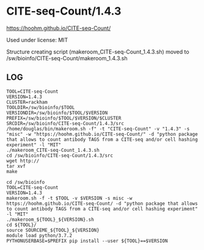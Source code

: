 CITE-seq-Count/1.4.3
========================

<https://hoohm.github.io/CITE-seq-Count/>

Used under license:
MIT

Structure creating script (makeroom_CITE-seq-Count_1.4.3.sh) moved to /sw/bioinfo/CITE-seq-Count/makeroom_1.4.3.sh

LOG
---

    TOOL=CITE-seq-Count
    VERSION=1.4.3
    CLUSTER=rackham
    TOOLDIR=/sw/bioinfo/$TOOL
    VERSIONDIR=/sw/bioinfo/$TOOL/$VERSION
    PREFIX=/sw/bioinfo/$TOOL/$VERSION/$CLUSTER
    SRCDIR=/sw/bioinfo/CITE-seq-Count/1.4.3/src
    /home/douglas/bin/makeroom.sh -f" -t "CITE-seq-Count" -v "1.4.3" -s "misc" -w "https://hoohm.github.io/CITE-seq-Count/" -d "python package that allows to count antibody TAGS from a CITE-seq and/or cell hashing experiment" -l "MIT"
    ./makeroom_CITE-seq-Count_1.4.3.sh
    cd /sw/bioinfo/CITE-seq-Count/1.4.3/src
    wget http://
    tar xvf 
    make

    cd /sw/bioinfo
    TOOL=CITE-seq-Count
    VERSION=1.4.3
    makeroom.sh -f -t $TOOL -v $VERSION -s misc -w https://hoohm.github.io/CITE-seq-Count/ -d "python package that allows to count antibody TAGS from a CITE-seq and/or cell hashing experiment" -l "MIT"
    ./makeroom_${TOOL}_${VERSION}.sh 
    cd ${TOOL}/
    source SOURCEME_${TOOL}_${VERSION} 
    module load python/3.7.2
    PYTHONUSERBASE=$PREFIX pip install --user ${TOOL}==$VERSION
